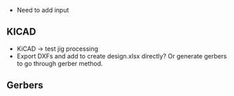 + Need to add input



## KICAD
+ KiCAD -> test jig processing
+ Export DXFs and add to create design.xlsx directly? Or generate gerbers to go through gerber method.


## Gerbers

